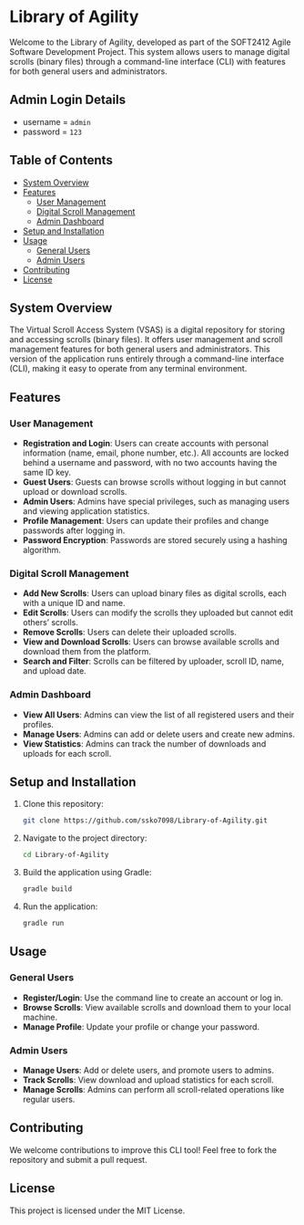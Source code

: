 # Library of Agility

Welcome to the Library of Agility, developed as part of the SOFT2412 Agile Software Development Project. This system allows users to manage digital scrolls (binary files) through a command-line interface (CLI) with features for both general users and administrators.

## Admin Login Details
* username = `admin`  
* password = `123`

## Table of Contents
- [System Overview](#system-overview)
- [Features](#features)
  - [User Management](#user-management)
  - [Digital Scroll Management](#digital-scroll-management)
  - [Admin Dashboard](#admin-dashboard)
- [Setup and Installation](#setup-and-installation)
- [Usage](#usage)
  - [General Users](#general-users)
  - [Admin Users](#admin-users)
- [Contributing](#contributing)
- [License](#license)

## System Overview
The Virtual Scroll Access System (VSAS) is a digital repository for storing and accessing scrolls (binary files). It offers user management and scroll management features for both general users and administrators. This version of the application runs entirely through a command-line interface (CLI), making it easy to operate from any terminal environment.

## Features

### User Management
- **Registration and Login**: Users can create accounts with personal information (name, email, phone number, etc.). All accounts are locked behind a username and password, with no two accounts having the same ID key.
- **Guest Users**: Guests can browse scrolls without logging in but cannot upload or download scrolls.
- **Admin Users**: Admins have special privileges, such as managing users and viewing application statistics.
- **Profile Management**: Users can update their profiles and change passwords after logging in.
- **Password Encryption**: Passwords are stored securely using a hashing algorithm.

### Digital Scroll Management
- **Add New Scrolls**: Users can upload binary files as digital scrolls, each with a unique ID and name.
- **Edit Scrolls**: Users can modify the scrolls they uploaded but cannot edit others’ scrolls.
- **Remove Scrolls**: Users can delete their uploaded scrolls.
- **View and Download Scrolls**: Users can browse available scrolls and download them from the platform.
- **Search and Filter**: Scrolls can be filtered by uploader, scroll ID, name, and upload date.

### Admin Dashboard
- **View All Users**: Admins can view the list of all registered users and their profiles.
- **Manage Users**: Admins can add or delete users and create new admins.
- **View Statistics**: Admins can track the number of downloads and uploads for each scroll.

## Setup and Installation
1. Clone this repository:
   ```bash
   git clone https://github.com/ssko7098/Library-of-Agility.git
   ```
2. Navigate to the project directory:
   ```bash
   cd Library-of-Agility
   ```
3. Build the application using Gradle:
   ```bash
   gradle build
   ```
4. Run the application:
   ```bash
   gradle run
   ```

## Usage

### General Users
- **Register/Login**: Use the command line to create an account or log in.
- **Browse Scrolls**: View available scrolls and download them to your local machine.
- **Manage Profile**: Update your profile or change your password.

### Admin Users
- **Manage Users**: Add or delete users, and promote users to admins.
- **Track Scrolls**: View download and upload statistics for each scroll.
- **Manage Scrolls**: Admins can perform all scroll-related operations like regular users.

## Contributing
We welcome contributions to improve this CLI tool! Feel free to fork the repository and submit a pull request.

## License
This project is licensed under the MIT License.
